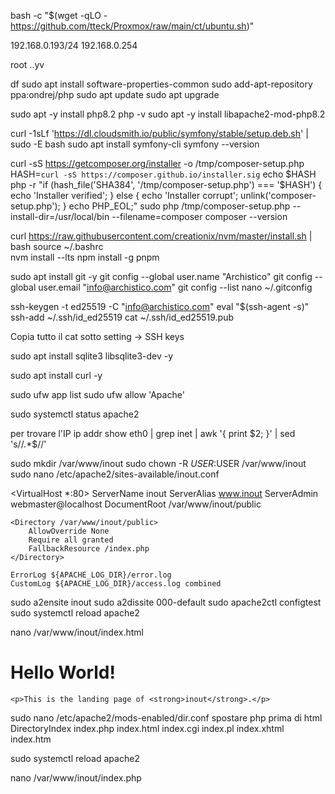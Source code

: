 bash -c "$(wget -qLO - https://github.com/tteck/Proxmox/raw/main/ct/ubuntu.sh)"

192.168.0.193/24
192.168.0.254

root
..yv

df
sudo apt install software-properties-common
sudo add-apt-repository ppa:ondrej/php
sudo apt update
sudo apt upgrade

sudo apt -y install php8.2
php -v
sudo apt -y install libapache2-mod-php8.2

curl -1sLf 'https://dl.cloudsmith.io/public/symfony/stable/setup.deb.sh' | sudo -E bash
sudo apt install symfony-cli
symfony --version

curl -sS https://getcomposer.org/installer -o /tmp/composer-setup.php
HASH=`curl -sS https://composer.github.io/installer.sig`
echo $HASH
php -r "if (hash_file('SHA384', '/tmp/composer-setup.php') === '$HASH') { echo 'Installer verified'; } else { echo 'Installer corrupt'; unlink('composer-setup.php'); } echo PHP_EOL;"
sudo php /tmp/composer-setup.php --install-dir=/usr/local/bin --filename=composer
composer --version

curl https://raw.githubusercontent.com/creationix/nvm/master/install.sh | bash 
source ~/.bashrc   
nvm install --lts 
npm install -g pnpm

sudo apt install git -y
git config --global user.name "Archistico"
git config --global user.email "info@archistico.com"
git config --list
nano ~/.gitconfig

ssh-keygen -t ed25519 -C "info@archistico.com"
eval "$(ssh-agent -s)"
ssh-add ~/.ssh/id_ed25519
cat ~/.ssh/id_ed25519.pub

Copia tutto il cat sotto setting -> SSH keys

sudo apt install sqlite3 libsqlite3-dev -y

sudo apt install curl -y

sudo ufw app list
sudo ufw allow 'Apache'

sudo systemctl status apache2

per trovare l'IP
ip addr show eth0 | grep inet | awk '{ print $2; }' | sed 's/\/.*$//'


sudo mkdir /var/www/inout
sudo chown -R $USER:$USER /var/www/inout
sudo nano /etc/apache2/sites-available/inout.conf

<VirtualHost *:80>
    ServerName inout
    ServerAlias www.inout
    ServerAdmin webmaster@localhost
    DocumentRoot /var/www/inout/public

    <Directory /var/www/inout/public>
        AllowOverride None
        Require all granted
        FallbackResource /index.php
    </Directory>

    ErrorLog ${APACHE_LOG_DIR}/error.log
    CustomLog ${APACHE_LOG_DIR}/access.log combined
</VirtualHost>


sudo a2ensite inout
sudo a2dissite 000-default
sudo apache2ctl configtest
sudo systemctl reload apache2

nano /var/www/inout/index.html

<html>
  <head>
    <title>inout website</title>
  </head>
  <body>
    <h1>Hello World!</h1>

    <p>This is the landing page of <strong>inout</strong>.</p>
  </body>
</html>

sudo nano /etc/apache2/mods-enabled/dir.conf
spostare php prima di html
<IfModule mod_dir.c>
        DirectoryIndex index.php index.html index.cgi index.pl index.xhtml index.htm
</IfModule>

sudo systemctl reload apache2

nano /var/www/inout/index.php
<?php
phpinfo();

sudo apt install php8.2-fpm php8.2-common php8.2-mysql php8.2-xml php8.2-xmlrpc php8.2-curl php8.2-gd php8.2-imagick php8.2-cli php8.2-dev php8.2-imap php8.2-mbstring php8.2-opcache php8.2-soap php8.2-zip php8.2-intl php8.2-bcmath unzip -y
sudo apt install php8.2-sqlite

symfony check:requirements


composer require symfony/apache-pack 

symfony server:ca:install

sudo apt-get install ruby-full
gem install bundler



apt update
apt install samba -y

useradd smbutente
usermod -a -G sambashare smbutente
smbpasswd -a smbutente
usermod -aG sudo smbutente

chown smbutente:sambashare /var/www/inout -R
chmod 0775 /var/www/inout -R

cp /etc/samba/smb.conf /etc/samba/smb.conf.old
rm /etc/samba/smb.conf
nano /etc/samba/smb.conf


[global]
workgroup = WORKGROUP
vfs objects = fruit streams_xattr
map to guest = bad user

[InOut]
comment = WebApp
path = /var/www/inout
browsable = yes
read only = no


per l'accesso con ssh
mkdir /home/smbutente
passwd smbutente
sudo chown smbutente:sambashare /home/smbutente -R
usermod -d /home/smbutente -m smbutente
ssh smbutente@192.168.0.193


chown -R www-data:root /var/www
php bin/console asset-map:compile


composer require --dev symfony/debug-bundle
composer require symfony/mime